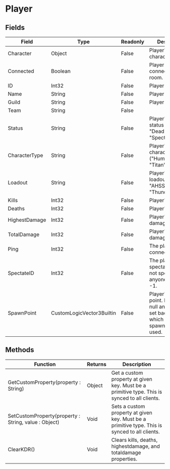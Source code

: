 # Player
## Fields
|Field|Type|Readonly|Description|
|---|---|---|---|
|Character|Object|False|Player's current character, if alive.|
|Connected|Boolean|False|Player is still connected to the room.|
|ID|Int32|False|Player unique ID.|
|Name|String|False|Player name.|
|Guild|String|False|Player guild.|
|Team|String|False||
|Status|String|False|Player's spawn status ("Alive", "Dead", "Spectating").|
|CharacterType|String|False|Player's chosen character ("Human", "Titan", "Shifter")|
|Loadout|String|False|Player's chosen loadout ("Blades", "AHSS", "APG", "Thunderspears").|
|Kills|Int32|False|Player's kills.|
|Deaths|Int32|False|Player's deaths.|
|HighestDamage|Int32|False|Player's highest damage.|
|TotalDamage|Int32|False|Player's total damage.|
|Ping|Int32|False|The player's connection ping.|
|SpectateID|Int32|False|The player's spectating ID. If not spectating anyone, returns -1.|
|SpawnPoint|CustomLogicVector3Builtin|False|Player's respawn point. Is initially null and can be set back to null, at which point map spawn points are used.|
## Methods
|Function|Returns|Description|
|---|---|---|
|GetCustomProperty(property : String)|Object|Get a custom property at given key. Must be a primitive type. This is synced to all clients.|
|SetCustomProperty(property : String, value : Object)|Void|Sets a custom property at given key. Must be a primitive type. This is synced to all clients.|
|ClearKDR()|Void|Clears kills, deaths, highestdamage, and totaldamage properties.|
